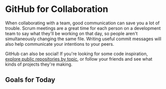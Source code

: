 # GitHub for Collaboration

When collaborating with a team, good communication can save you a lot of trouble. Scrum meetings are a great time for each person on a development team to say what they'll be working on that day, so people aren't simultaneously changing the same file. Writing useful commit messages will also help communicate your intentions to your peers.

GitHub can also be social! If you're looking for some code inspiration, [explore public repositories by topic](https://github.com/topics), or follow your friends and see what kinds of projects they're making.

## Goals for Today
